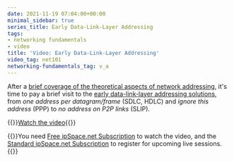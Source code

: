 ```yaml
---
date: 2021-11-19 07:04:00+00:00
minimal_sidebar: true
series_title: Early Data-Link-Layer Addressing
tags:
- networking fundamentals
- video
title: 'Video: Early Data-Link-Layer Addressing'
video_tag: net101
networking-fundamentals_tag: v_a
---
```

After a [brief coverage of the theoretical aspects of network addressing](/2021/10/network-addressing-theory/), it's time to pay a brief visit to the [early data-link-layer addressing solutions](https://my.ipspace.net/bin/get/Net101/NA2.1%20-%20Early%20Data%20Link%20Layer%20Addressing%20Mechanisms.mp4?doccode=Net101), from _one address per datagram/frame_ (SDLC, HDLC) and _ignore this address_ (PPP) to _no address on P2P links_ (SLIP).

{{<jump>}}[Watch the video](https://my.ipspace.net/bin/get/Net101/NA2.1%20-%20Early%20Data%20Link%20Layer%20Addressing%20Mechanisms.mp4?doccode=Net101){{</jump>}}

{{<note free>}}You need [Free ipSpace.net Subscription](https://www.ipspace.net/Subscription/Free) to watch the video, and the [Standard ipSpace.net Subscription](https://www.ipspace.net/Subscription/) to register for upcoming live sessions.{{</note>}}
